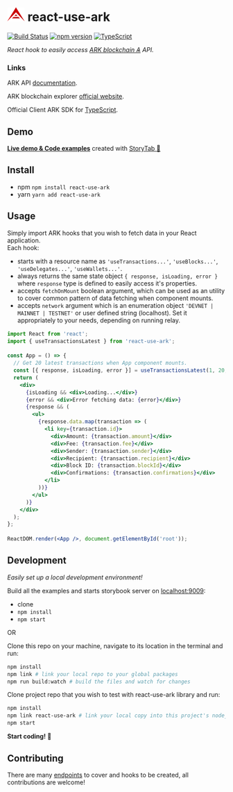 # ![ark logo](ark.png) react-use-ark

[![Build Status][build-badge]][build-url]
[![npm version][npm-badge]][npm-url]
[![TypeScript][typescript-badge]][typescript-url]

_React hook to easily access [ARK blockchain Ѧ](https://ark.io/) API._

### Links

ARK API [documentation](https://api.ark.dev/).

ARK blockchain explorer [official website](https://explorer.ark.io/).

Official Client ARK SDK for [TypeScript](https://github.com/ArkEcosystem/typescript-client).

## Demo

**[Live demo & Code examples](https://mkosir.github.io/react-use-ark)** created with [StoryTab 📑](https://github.com/mkosir/story-tab)

## Install

- npm `npm install react-use-ark`
- yarn `yarn add react-use-ark`

## Usage

Simply import ARK hooks that you wish to fetch data in your React application.  
Each hook:

- starts with a resource name as `'useTransactions...'`, `'useBlocks...'`, `'useDelegates...'`, `'useWallets...'`.
- always returns the same state object `{ response, isLoading, error }` where `response` type is defined to easily access it's properties.
- accepts `fetchOnMount` boolean argument, which can be used as an utility to cover common pattern of data fetching when component mounts.
- accepts `network` argument which is an enumeration object `'DEVNET | MAINNET | TESTNET'` or user defined string (localhost). Set it appropriately to your needs, depending on running relay.

```jsx
import React from 'react';
import { useTransactionsLatest } from 'react-use-ark';

const App = () => {
  // Get 20 latest transactions when App component mounts.
  const [{ response, isLoading, error }] = useTransactionsLatest(1, 20, true);
  return (
    <div>
      {isLoading && <div>Loading...</div>}
      {error && <div>Error fetching data: {error}</div>}
      {response && (
        <ul>
          {response.data.map(transaction => (
            <li key={transaction.id}>
              <div>Amount: {transaction.amount}</div>
              <div>Fee: {transaction.fee}</div>
              <div>Sender: {transaction.sender}</div>
              <div>Recipient: {transaction.recipient}</div>
              <div>Block ID: {transaction.blockId}</div>
              <div>Confirmations: {transaction.confirmations}</div>
            </li>
          ))}
        </ul>
      )}
    </div>
  );
};

ReactDOM.render(<App />, document.getElementById('root'));
```

## Development

_Easily set up a local development environment!_

Build all the examples and starts storybook server on [localhost:9009](http://localhost:9009):

- clone
- `npm install`
- `npm start`

OR

Clone this repo on your machine, navigate to its location in the terminal and run:

```bash
npm install
npm link # link your local repo to your global packages
npm run build:watch # build the files and watch for changes
```

Clone project repo that you wish to test with react-use-ark library and run:

```bash
npm install
npm link react-use-ark # link your local copy into this project's node_modules
npm start
```

**Start coding!** 🎉

## Contributing

There are many [endpoints](https://api.ark.dev/) to cover and hooks to be created, all contributions are welcome!

[npm-url]: https://www.npmjs.com/package/react-use-ark
[npm-badge]: https://img.shields.io/npm/v/react-use-ark.svg
[build-badge]: https://travis-ci.com/mkosir/react-use-ark.svg
[build-url]: https://travis-ci.com/mkosir/react-use-ark
[typescript-badge]: https://badges.frapsoft.com/typescript/code/typescript.svg?v=101
[typescript-url]: https://github.com/microsoft/TypeScript
